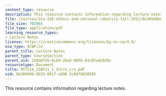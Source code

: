 ```yaml
---
content_type: resource
description: This resource contains information regarding lecture notes.
file: /courses/21a-226-ethnic-and-national-identity-fall-2011/8e309d8b86150917c6965c68f6038395_MIT21A_226F11_1_Intro_crs.pdf
file_size: 702965
file_type: application/pdf
learning_resource_types:
- Lecture Notes
license: https://creativecommons.org/licenses/by-nc-sa/4.0/
ocw_type: OCWFile
parent_title: Lecture Notes
parent_type: CourseSection
parent_uid: 210ddfd5-8cb9-2bed-905b-83c07ad2020c
resourcetype: Document
title: MIT21A_226F11_1_Intro_crs.pdf
uid: 8e309d8b-8615-0917-c696-5c68f6038395
---
```

This resource contains information regarding lecture notes.